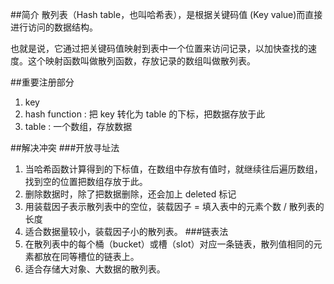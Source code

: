 ##简介
散列表（Hash table，也叫哈希表），是根据关键码值 (Key value)而直接进行访问的数据结构。

也就是说，它通过把关键码值映射到表中一个位置来访问记录，以加快查找的速度。这个映射函数叫做散列函数，存放记录的数组叫做散列表。

##重要注册部分
1. key
2. hash function : 把 key 转化为 table 的下标，把数据存放于此
3. table : 一个数组，存放数据

##解决冲突
###开放寻址法
1. 当哈希函数计算得到的下标值，在数组中存放有值时，就继续往后遍历数组，找到空的位置把数组存放于此。
2. 删除数据时，除了把数据删除，还会加上 deleted 标记
3. 用装载因子表示散列表中的空位，装载因子 = 填入表中的元素个数 / 散列表的长度
4. 适合数据量较小，装载因子小的散列表。
###链表法
1. 在散列表中的每个桶（bucket）或槽（slot）对应一条链表，散列值相同的元素都放在同等槽位的链表上。
2. 适合存储大对象、大数据的散列表。
